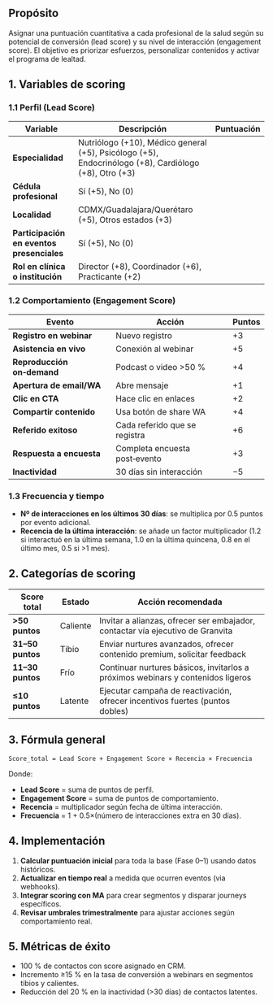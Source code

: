 ## Propósito

Asignar una puntuación cuantitativa a cada profesional de la salud según su potencial de conversión (lead score) y su nivel de interacción (engagement score). El objetivo es priorizar esfuerzos, personalizar contenidos y activar el programa de lealtad.

## 1. Variables de scoring

### 1.1 Perfil (Lead Score)

| Variable                                  | Descripción                                                                                           | Puntuación |
| ----------------------------------------- | ----------------------------------------------------------------------------------------------------- | ---------- |
| **Especialidad**                          | Nutriólogo (+10), Médico general (+5), Psicólogo (+5), Endocrinólogo (+8), Cardiólogo (+8), Otro (+3) |            |
| **Cédula profesional**                    | Sí (+5), No (0)                                                                                       |            |
| **Localidad**                             | CDMX/Guadalajara/Querétaro (+5), Otros estados (+3)                                                   |            |
| **Participación en eventos presenciales** | Sí (+5), No (0)                                                                                       |            |
| **Rol en clínica o institución**          | Director (+8), Coordinador (+6), Practicante (+2)                                                     |            |

### 1.2 Comportamiento (Engagement Score)

| Evento | Acción | Puntos |
|---|---|---|
| **Registro en webinar** | Nuevo registro | +3 |
| **Asistencia en vivo** | Conexión al webinar | +5 |
| **Reproducción on‑demand** | Podcast o video >50 % | +4 |
| **Apertura de email/WA** | Abre mensaje | +1 |
| **Clic en CTA** | Hace clic en enlaces | +2 |
| **Compartir contenido** | Usa botón de share WA | +4 |
| **Referido exitoso** | Cada referido que se registra | +6 |
| **Respuesta a encuesta** | Completa encuesta post‑evento | +3 |
| **Inactividad** | 30 días sin interacción | −5 |

### 1.3 Frecuencia y tiempo
- **Nº de interacciones en los últimos 30 días**: se multiplica por 0.5 puntos por evento adicional.  
- **Recencia de la última interacción**: se añade un factor multiplicador (1.2 si interactuó en la última semana, 1.0 en la última quincena, 0.8 en el último mes, 0.5 si >1 mes).

## 2. Categorías de scoring

| Score total | Estado | Acción recomendada |
|---|---|---|
| **>50 puntos** | Caliente | Invitar a alianzas, ofrecer ser embajador, contactar vía ejecutivo de Granvita |
| **31–50 puntos** | Tibio | Enviar nurtures avanzados, ofrecer contenido premium, solicitar feedback |
| **11–30 puntos** | Frío | Continuar nurtures básicos, invitarlos a próximos webinars y contenidos ligeros |
| **≤10 puntos** | Latente | Ejecutar campaña de reactivación, ofrecer incentivos fuertes (puntos dobles) |

## 3. Fórmula general
```text
Score_total = Lead Score + Engagement Score × Recencia × Frecuencia
```

Donde:
- **Lead Score** = suma de puntos de perfil.  
- **Engagement Score** = suma de puntos de comportamiento.  
- **Recencia** = multiplicador según fecha de última interacción.  
- **Frecuencia** = 1 + 0.5×(número de interacciones extra en 30 días).

## 4. Implementación
1. **Calcular puntuación inicial** para toda la base (Fase 0–1) usando datos históricos.  
2. **Actualizar en tiempo real** a medida que ocurren eventos (via webhooks).  
3. **Integrar scoring con MA** para crear segmentos y disparar journeys específicos.  
4. **Revisar umbrales trimestralmente** para ajustar acciones según comportamiento real.

## 5. Métricas de éxito
- 100 % de contactos con score asignado en CRM.  
- Incremento ≥15 % en la tasa de conversión a webinars en segmentos tibios y calientes.  
- Reducción del 20 % en la inactividad (>30 días) de contactos latentes.
